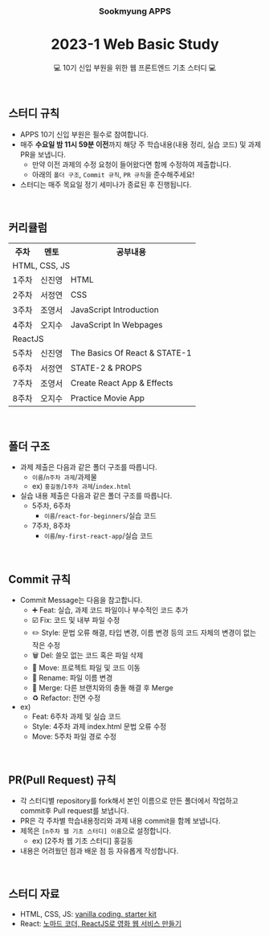 <div align="center">

### Sookmyung APPS
# 2023-1 Web Basic Study
💻 10기 신입 부원을 위한 웹 프론트엔드 기초 스터디 💻

</div>

<br>

## 스터디 규칙
- APPS 10기 신입 부원은 필수로 참여합니다.
- 매주 **수요일 밤 11시 59분 이전**까지 해당 주 학습내용(내용 정리, 실습 코드) 및 과제 PR을 보냅니다.
  - 만약 이전 과제의 수정 요청이 들어왔다면 함께 수정하여 제출합니다.
  - 아래의 `폴더 구조`, `Commit 규칙`, `PR 규칙`을 준수해주세요!
- 스터디는 매주 목요일 정기 세미나가 종료된 후 진행됩니다.

<br>

## 커리큘럼

<table>
  <tr>
    <th>주차</th>
    <th>멘토</th>
    <th>공부내용</th>
  </tr>
  <tr>
    <td colspan="3">HTML, CSS, JS</td>
  </tr>
  <tr>
    <td>1주차</td>
    <td>신진영</td>
    <td>HTML</td>
  </tr>
  <tr>
    <td>2주차</td>
    <td>서정연</td>
    <td>CSS</td>
  </tr>
  <tr>
    <td>3주차</td>
    <td>조영서</td>
    <td>JavaScript Introduction</td>
  </tr>
  <tr>
    <td>4주차</td>
    <td>오지수</td>
    <td>JavaScript In Webpages</td>
  </tr>
  <tr>
    <td colspan="3">ReactJS</td>
  </tr>
  <tr>
    <td>5주차</td>
    <td>신진영</td>
    <td>The Basics Of React & STATE-1</td>
  </tr>
  <tr>
    <td>6주차</td>
    <td>서정연</td>
    <td>STATE-2 & PROPS</td>
  </tr>
  <tr>
    <td>7주차</td>
    <td>조영서</td>
    <td>Create React App & Effects</td>
  </tr>
  <tr>
    <td>8주차</td>
    <td>오지수</td>
    <td>Practice Movie App</td>
  </tr>
</table>

<br>

## 폴더 구조
- 과제 제출은 다음과 같은 폴더 구조를 따릅니다.
  - `이름`/`n주차 과제`/과제물
  - ex) `홍길동`/`1주차 과제`/`index.html`
- 실습 내용 제출은 다음과 같은 폴더 구조를 따릅니다.
  - 5주차, 6주차
    - `이름`/`react-for-beginners`/실습 코드
  - 7주차, 8주차
    - `이름`/`my-first-react-app`/실습 코드

<br>

## Commit 규칙
- Commit Message는 다음을 참고합니다.
    - ➕ Feat: 실습, 과제 코드 파일이나 부수적인 코드 추가
    - ☑️ Fix: 코드 및 내부 파일 수정
    - ✏️ Style: 문법 오류 해결, 타입 변경, 이름 변경 등의 코드 자체의 변경이 없는 작은 수정
    - 🗑️ Del: 쓸모 없는 코드 혹은 파일 삭제
    - 🚚 Move: 프로젝트 파일 및 코드 이동
    - 📛 Rename: 파일 이름 변경
    - 🔀 Merge: 다른 브랜치와의 충돌 해결 후 Merge
    - ♻️ Refactor: 전면 수정
- ex)
  - Feat: 6주차 과제 및 실습 코드
  - Style: 4주차 과제 index.html 문법 오류 수정
  - Move: 5주차 파일 경로 수정

<br>

## PR(Pull Request) 규칙
- 각 스터디별 repository를 fork해서 본인 이름으로 만든 폴더에서 작업하고 commit후 Pull request를 보냅니다.
- PR은 각 주차별 학습내용정리와 과제 내용 commit을 함께 보냅니다.
- 제목은 `[n주차 웹 기초 스터디] 이름`으로 설정합니다.
  - ex) [2주차 웹 기초 스터디] 홍길동
- 내용은 어려웠던 점과 배운 점 등 자유롭게 작성합니다.

<br>

## 스터디 자료
- HTML, CSS, JS: [vanilla coding. starter kit](https://book.vanillacoding.co/starter-kit/)
- React: [노마드 코더, ReactJS로 영화 웹 서비스 만들기](https://nomadcoders.co/react-for-beginners/lobby)
